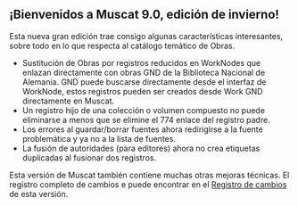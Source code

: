 ## ¡Bienvenidos a Muscat 9.0, edición de invierno!

Esta nueva gran edición trae consigo algunas características interesantes, sobre todo en lo que respecta al catálogo temático de Obras.

* Sustitución de Obras por registros reducidos en WorkNodes que enlazan directamente con obras GND de la Biblioteca Nacional de Alemania. GND puede buscarse directamente desde el interfaz de WorkNode, estos registros pueden ser creados desde Work GND directamente en Muscat.
* Un registro hijo de una colección o volumen compuesto no puede eliminarse a menos que se elimine el 774 enlace del registro padre.
* Los errores al guardar/borrar fuentes ahora redirigirse a la fuente problemática y ya no a la lista de fuentes.
* La fusión de autoridades (para editores) ahora no crea etiquetas duplicadas al fusionar dos registros.

Esta versión de Muscat también contiene muchas otras mejoras técnicas. El registro completo de cambios e puede encontrar en el [Registro de cambios](https://github.com/rism-ch/muscat/blob/master/CHANGELOG) de esta versión.